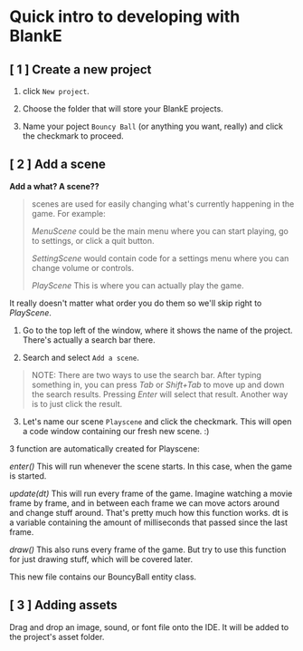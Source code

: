 # Quick intro to developing with BlankE

## [ 1 ] Create a new project

1. click `New project`.

2. Choose the folder that will store your BlankE projects.

3. Name your poject `Bouncy Ball` (or anything you want, really) and click the checkmark to proceed.

## [ 2 ] Add a scene

__Add a what? A scene??__

> scenes are used for easily changing what's currently happening in the game. For example:
> 
> _MenuScene_ could be the main menu where you can start playing, go to settings, or click a quit button.
> 
> _SettingScene_ would contain code for a settings menu where you can change volume or controls. 
> 
> _PlayScene_ This is where you can actually play the game.

 It really doesn't matter what order you do them so we'll skip right to _PlayScene_.

 1. Go to the top left of the window, where it shows the name of the project. There's actually a search bar there.

 2. Search and select `Add a scene`.

 >NOTE: There are two ways to use the search bar. After typing something in, you can press _Tab_ or _Shift+Tab_ to move up and down the search results. Pressing _Enter_ will select that result. Another way is to just click the result.

 3. Let's name our scene `Playscene` and click the checkmark. This will open a code window containing our fresh new scene. :)

3 function are automatically created for Playscene: 

_enter()_ This will run whenever the scene starts. In this case, when the game is started.

_update(dt)_ This will run every frame of the game. Imagine watching a movie frame by frame, and in between each frame we can move actors around and change stuff around. That's pretty much how this function works. dt is a variable containing the amount of milliseconds that passed since the last frame.

_draw()_ This also runs every frame of the game. But try to use this function for just drawing stuff, which will be covered later.

This new file contains our BouncyBall entity class. 

## [ 3 ] Adding assets

Drag and drop an image, sound, or font file onto the IDE. It will be added to the project's asset folder.
